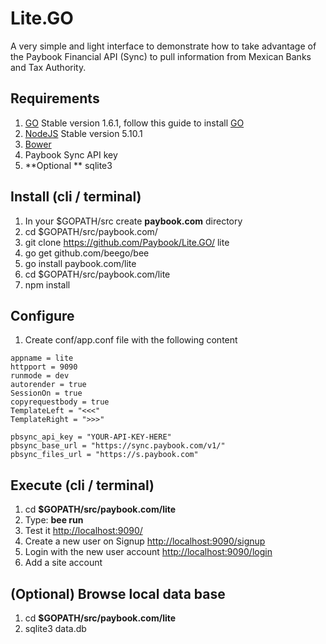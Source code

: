 # Lite.GO
A very simple and light interface to demonstrate how to take advantage of the Paybook Financial API (Sync) to pull information from Mexican Banks and Tax Authority.

## Requirements
1. [GO](https://golang.org/dl/) Stable version 1.6.1, follow this guide to install [GO](https://golang.org/doc/install)
2. [NodeJS](https://nodejs.org/en/) Stable version 5.10.1
3. [Bower](http://bower.io)
4. Paybook Sync API key
5. **Optional ** sqlite3

## Install (cli / terminal)
1. In your $GOPATH/src create **paybook.com** directory 
2. cd $GOPATH/src/paybook.com/
3. git clone https://github.com/Paybook/Lite.GO/ lite
4. go get github.com/beego/bee
5. go install paybook.com/lite
6. cd $GOPATH/src/paybook.com/lite
7. npm install

## Configure
1. Create conf/app.conf file with the following content
```
appname = lite
httpport = 9090
runmode = dev
autorender = true
SessionOn = true
copyrequestbody = true
TemplateLeft = "<<<"
TemplateRight = ">>>"

pbsync_api_key = "YOUR-API-KEY-HERE"
pbsync_base_url = "https://sync.paybook.com/v1/"
pbsync_files_url = "https://s.paybook.com"
```

## Execute (cli / terminal)
1. cd **$GOPATH/src/paybook.com/lite**
2. Type: **bee run**
3. Test it [http://localhost:9090/](http://localhost:9090/)
4. Create a new user on Signup [http://localhost:9090/signup](http://localhost:9090/signup)
5. Login with the new user account [http://localhost:9090/login](http://localhost:9090/login)
6. Add a site account

## (Optional) Browse local data base
1. cd **$GOPATH/src/paybook.com/lite**
2. sqlite3 data.db